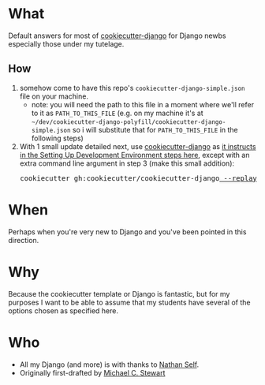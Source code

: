 # What

Default answers for most of [cookiecutter-django](https://github.com/cookiecutter/cookiecutter-django) for Django newbs especially those under my tutelage.

## How
1. somehow come to have this repo's `cookiecutter-django-simple.json` file on your machine.
    * note: you will need the path to this file in a moment where we'll refer to it as `PATH_TO_THIS_FILE` (e.g. on my machine it's at `~/dev/cookiecutter-django-polyfill/cookiecutter-django-simple.json` so i will substitute that for `PATH_TO_THIS_FILE` in the following steps)
2. With 1 small update detailed next, use [cookiecutter-django](https://github.com/cookiecutter/cookiecutter-django) as [it instructs in the Setting Up Development Environment steps here](https://cookiecutter-django.readthedocs.io/en/latest/developing-locally.html#setting-up-development-environment), except with an extra command line argument in step 3 (make this small addition):
    <pre>cookiecutter gh:cookiecutter/cookiecutter-django<ins> --replay-file PATH_TO_THIS_FILE</ins></pre>

# When

Perhaps when you're very new to Django and you've been pointed in this direction.

# Why

Because the cookiecutter template or Django is fantastic, but for my purposes I want to be able to assume that my students have several of the options chosen as specified here.

# Who

* All my Django (and more) is with thanks to [Nathan Self](https://sanghani.cs.vt.edu/person/nathan-self/).
* Originally first-drafted by [Michael C. Stewart](https://hcientist.com/)
